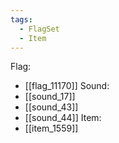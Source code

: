 ```yaml
---
tags:
  - FlagSet
  - Item
---
```

Flag:
- [[flag_11170]]
Sound:
- [[sound_17]]
- [[sound_43]]
- [[sound_44]]
Item:
- [[item_1559]]
